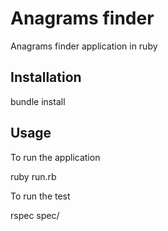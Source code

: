 # Anagrams finder

Anagrams finder application in ruby

## Installation

bundle install

## Usage

To run the application
   
   ruby run.rb

To run the test

   rspec spec/
